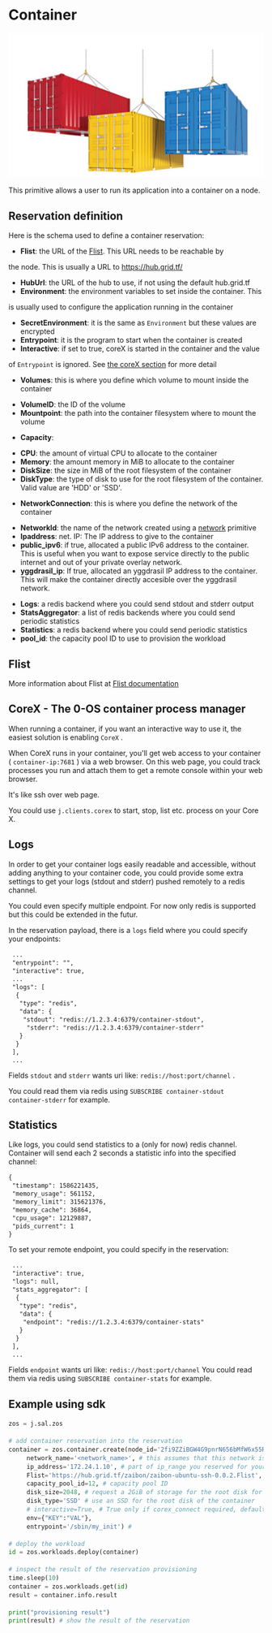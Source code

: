 # Container

![](./img/containers_real.png)

This primitive allows a user to run its application into a container on a node.

## Reservation definition

Here is the schema used to define a container reservation:

* **Flist**: the URL of the [Flist](#Flist). This URL needs to be reachable by

the node. This is usually a URL to https://hub.grid.tf/

* **HubUrl**: the URL of the hub to use, if not using the default hub.grid.tf
* **Environment**: the environment variables to set inside the container. This

is usually used to configure the application running in the container

* **SecretEnvironment**: it is the same as `Environment` but these values are encrypted
* **Entrypoint**: it is the program to start when the container is created
* **Interactive**: if set to true, coreX is started in the container and the value

of `Entrypoint` is ignored. See [the coreX section](corex---the-0-os-container-process-manager)
for more detail

* **Volumes**: this is where you define which volume to mount inside the container

 - **VolumeID**: the ID of the volume
 - **Mountpoint**: the path into the container filesystem where to mount the volume

* **Capacity**:

 - **CPU**: the amount of virtual CPU to allocate to the container
 - **Memory**: the amount memory in MiB to allocate to the container
 - **DiskSize**: the size in MiB of the root filesystem of the container
 - **DiskType**: the type of disk to use for the root filesystem of the container.
 Valid value are 'HDD' or 'SSD'.

* **NetworkConnection**: this is where you define the network of the container

 - **NetworkId**: the name of the network created using a [network](network.md)
 primitive
 - **Ipaddress**: net. IP: The IP address to give to the container
 - **public_ipv6**: if true, allocated a public IPv6 address to the container. This is useful when you want to expose service directly
 to the public internet and out of your private overlay network.
 - **yggdrasil_ip**: If true, allocated an yggdrasil IP address to the container. This will make the container directly accesible over the yggdrasil network.

* **Logs**: a redis backend where you could send stdout and stderr output
* **StatsAggregator**: a list of redis backends where you could send periodic statistics
* **Statistics**: a redis backend where you could send periodic statistics
* **pool_id**: the capacity pool ID to use to provision the workload

## Flist

More information about Flist at [Flist documentation](architecture_flist.md)

## CoreX - The 0-OS container process manager

When running a container, if you want an interactive way to use it, the easiest solution is enabling `CoreX` .

When CoreX runs in your container, you'll get web access to your container ( `container-ip:7681` ) via a web browser.
On this web page, you could track processes you run and attach them to get a remote console within your web browser.

It's like ssh over web page.

You could use `j.clients.corex` to start, stop, list etc. process on your Core X.

## Logs

In order to get your container logs easily readable and accessible, without adding anything to your container code, you could
provide some extra settings to get your logs (stdout and stderr) pushed remotely to a redis channel.

You could even specify multiple endpoint. For now only redis is supported but this could be extended in the futur.

In the reservation payload, there is a `logs` field where you could specify your endpoints:

``` 
 ...
 "entrypoint": "",
 "interactive": true,
 ...
 "logs": [
  {
   "type": "redis",
   "data": {
    "stdout": "redis://1.2.3.4:6379/container-stdout",
     "stderr": "redis://1.2.3.4:6379/container-stderr"
   }
  }
 ],
 ...
```

Fields `stdout` and `stderr` wants uri like: `redis://host:port/channel` .

You could read them via redis using `SUBSCRIBE container-stdout container-stderr` for example.

## Statistics

Like logs, you could send statistics to a (only for now) redis channel. Container will send each 2 seconds a statistic info into
the specified channel:

``` 
{
 "timestamp": 1586221435,
 "memory_usage": 561152,
 "memory_limit": 315621376,
 "memory_cache": 36864,
 "cpu_usage": 12129887,
 "pids_current": 1
}
```

To set your remote endpoint, you could specify in the reservation:

``` 
 ...
 "interactive": true,
 "logs": null,
 "stats_aggregator": [
  {
   "type": "redis",
   "data": {
    "endpoint": "redis://1.2.3.4:6379/container-stats"
   }
  }
 ],
 ...
```

Fields `endpoint` wants uri like: `redis://host:port/channel`
You could read them via redis using `SUBSCRIBE container-stats` for example.

## Example using sdk

``` python
zos = j.sal.zos

# add container reservation into the reservation
container = zos.container.create(node_id='2fi9ZZiBGW4G9pnrN656bMfW6x55RSoHDeMrd9pgSA8T', # one of the node_id s that is part of the network
     network_name='<network_name>', # this assumes that this network is already provisioned on the node
     ip_address='172.24.1.10', # part of ip_range you reserved for your network xxx.xxx.1.10
     Flist='https://hub.grid.tf/zaibon/zaibon-ubuntu-ssh-0.0.2.Flist', # Flist of the container you want to install,
     capacity_pool_id=12, # capacity pool ID
     disk_size=2048, # request a 2GiB of storage for the root disk for the container
     disk_type='SSD' # use an SSD for the root disk of the container
     # interactive=True, # True only if corex_connect required, default false
     env={"KEY":"VAL"},
     entrypoint='/sbin/my_init') #

# deploy the workload
id = zos.workloads.deploy(container)

# inspect the result of the reservation provisioning
time.sleep(10)
container = zos.workloads.get(id)
result = container.info.result

print("provisioning result")
print(result) # show the result of the reservation
```
